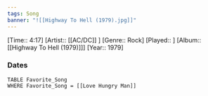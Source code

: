 ```yaml
---
tags: Song  
banner: "![[Highway To Hell (1979).jpg]]"
---
```

[Time:: 4:17]
[Artist:: [[AC/DC]] ]
[Genre:: Rock]
[Played:: ]
[Album:: [[Highway To Hell (1979)]]]
[Year:: 1979]
### Dates
````dataview
TABLE Favorite_Song
WHERE Favorite_Song = [[Love Hungry Man]]
````